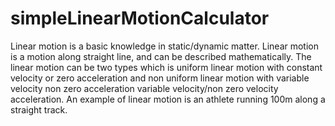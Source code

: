 # simpleLinearMotionCalculator
Linear  motion is  a basic  knowledge in static/dynamic matter.  Linear motion is a motion along straight line, and can be 
described   mathematically.  The  linear motion can be two types which is uniform linear motion with  constant velocity or
zero acceleration and non uniform linear motion  with variable  velocity non zero acceleration  variable velocity/non zero 
velocity   acceleration. An  example  of linear motion is an athlete running 100m along a straight track.


